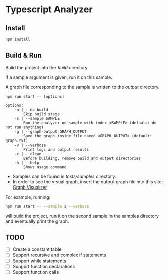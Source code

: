 # Typescript Analyzer

## Install

```bash
npm install
```

## Build & Run

Build the project into the *build* directory.

If a sample argument is given, run it on this sample.

A graph file corresponding to the sample is written to the *output* directory.

```
npm run start -- [options]

options:
    -n | --no-build
        Skip build stage
    -s | --sample SAMPLE
        Run the analyzer on sample with index <SAMPLE> (default: do not run anything)
    -g | --graph-output GRAPH_OUTPUT
        Save the graph inside file named <GRAPH_OUTPUT> (default: graph.txt)
    -v | --verbose
        Print logs and output results
    -c | --clean
        Before building, remove build and output directories
    -h | --help
        Shows usage command 
```

* Samples can be found in *tests/samples* directory.
* In order to see the visual graph, insert the output graph file into this site: [Graph Visualizer](https://dreampuf.github.io/GraphvizOnline/)

For example, running:

```bash
npm run start -- --sample 2 --verbose
```

will build the project, run it on the second sample in the samples directory and eventually print the graph.

## TODO

* [ ] Create a constant table
* [ ] Support recursive and complex if statements
* [ ] Support while statements
* [ ] Support function declarations
* [ ] Support function calls